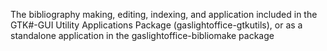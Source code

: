 <p>The bibliography making, editing, indexing, and application included in the GTK#-GUI Utility Applications Package (gaslightoffice-gtkutils), or as a standalone application in the gaslightoffice-bibliomake package</p>

